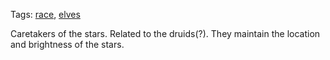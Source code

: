 Tags: [race](Races), [elves](Elves)

Caretakers of the stars. Related to the druids(?). They maintain the location and brightness of the stars.
